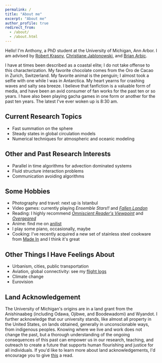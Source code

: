 ```yaml
---
permalink: /
title: "About me"
excerpt: "About me"
author_profile: true
redirect_from:
  - /about/
  - /about.html
---
```


Hello! I'm Anthony, a PhD student at the University of Michigan, Ann Arbor. I am advised by [Robert Krasny](http://www.math.lsa.umich.edu/~krasny/), [Christiane Jablonowski](http://www-personal.umich.edu/~cjablono/), and [Brian Arbic](https://arbic.earth.lsa.umich.edu/).

I have at times been described as a coastal elite; I do not take offense to this characterization. My favorite chocolate comes from the Oro de Cacao in Zurich, Switzerland. My favorite animal is the penguin; I almost took a selfie with one while I was in Antarctica. My heart yearns for crashing waves and salty sea breeze. I believe that fanfiction is a valuable form of media, and have been an avid consumer of fan works for the past ten or so years. I have also been playing gacha games in one form or another for the past ten years. The latest I've ever woken up is 8:30 am.

## Current Research Topics
* Fast summation on the sphere
* Steady states in global circulation models
* Numerical techniques for atmospheric and oceanic modeling

## Other and Past Research Interests
* Parallel in time algorithms for advection dominated systems
* Fluid structure interaction problems
* Communication avoiding algorithms

## Some Hobbies
* Photography and travel: next up is Istanbul
* Video games: currently playing _Ensemble Stars!!_ and _[Fallen London](https://www.fallenlondon.com/profile/Acamar)_
* Reading: I highly recommend _[Omniscient Reader's Viewpoint](https://orv-epub.carrd.co/)_ and _[Overgeared](https://www.wuxiaworld.com/novel/overgeared)_
* Anime: find me on [anilist](https://anilist.co/user/angetenar/)
* I play some piano, occasionally, maybe
* Cooking: I've recently acquired a new set of stainless steel cookware from [Made In](https://madeincookware.com/) and I think it's great

## Other Things I Have Feelings About
* Urbanism, cities, public transportation
* Aviation, global connectivity: see my [flight logs](https://openflights.org/user/cygnari)
* Climate change
* Eurovision

## Land Acknowledgement

The University of Michigan's origins are in a land grant from the Anishinaabeg (including Odawa, Ojibwe, and Boodewadomi) and Wyandot. I further acknowledge that our university stands, like almost all property in the United States, on lands obtained, generally in unconscionable ways, from indigenous peoples. Knowing where we live and work does not change the past, but a thorough understanding of the ongoing consequences of this past can empower us in our research, teaching, and outreach to create a future that supports human flourishing and justice for all individuals. If you'd like to learn more about land acknowledgements, I'd encourage you to give [this](https://nativegov.org/news/a-guide-to-indigenous-land-acknowledgment/) a read.

